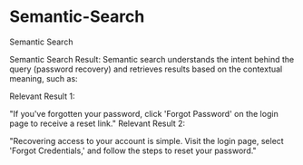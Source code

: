 # Semantic-Search
Semantic Search

Semantic Search Result:
Semantic search understands the intent behind the query (password recovery) and retrieves results based on the contextual meaning, such as:

Relevant Result 1:

"If you've forgotten your password, click 'Forgot Password' on the login page to receive a reset link."
Relevant Result 2:

"Recovering access to your account is simple. Visit the login page, select 'Forgot Credentials,' and follow the steps to reset your password."
